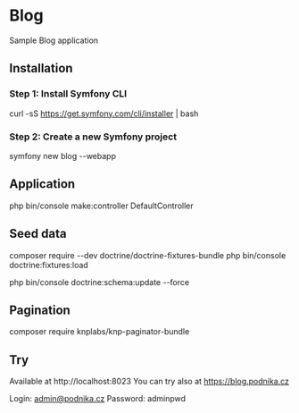 # Blog
Sample Blog application


## Installation
### Step 1: Install Symfony CLI
curl -sS https://get.symfony.com/cli/installer | bash

### Step 2: Create a new Symfony project
symfony new blog --webapp

## Application
php bin/console make:controller DefaultController

## Seed data
composer require --dev doctrine/doctrine-fixtures-bundle
php bin/console doctrine:fixtures:load

php bin/console doctrine:schema:update --force

## Pagination
composer require knplabs/knp-paginator-bundle

## Try
Available at http://localhost:8023
You can try also at https://blog.podnika.cz

Login: admin@podnika.cz
Password: adminpwd
